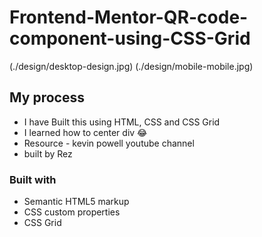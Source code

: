 # Frontend-Mentor-QR-code-component-using-CSS-Grid

(./design/desktop-design.jpg)
(./design/mobile-mobile.jpg)

## My process
  - I have Built this using HTML, CSS and CSS Grid
  - I learned how to center div 😂
  - Resource - kevin powell youtube channel
  - built by Rez


### Built with
- Semantic HTML5 markup
- CSS custom properties
- CSS Grid